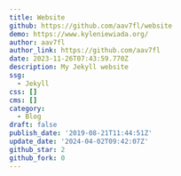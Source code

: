 ```yaml
---
title: Website
github: https://github.com/aav7fl/website
demo: https://www.kyleniewiada.org/
author: aav7fl
author_link: https://github.com/aav7fl
date: 2023-11-26T07:43:59.770Z
description: My Jekyll website
ssg:
  - Jekyll
css: []
cms: []
category:
  - Blog
draft: false
publish_date: '2019-08-21T11:44:51Z'
update_date: '2024-04-02T09:42:07Z'
github_star: 2
github_fork: 0
---
```

